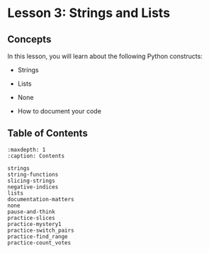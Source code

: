 # <i class="fas fa-book"></i> Lesson 3: Strings and Lists

## Concepts

In this lesson, you will learn about the following Python constructs:

- Strings

- Lists

- None

- How to document your code

## Table of Contents

```{toctree}
:maxdepth: 1
:caption: Contents

strings
string-functions
slicing-strings
negative-indices
lists
documentation-matters
none
pause-and-think
practice-slices
practice-mystery1
practice-switch_pairs
practice-find_range
practice-count_votes
```
